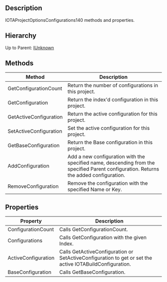 ## Description
IOTAProjectOptionsConfigurations140 methods and properties.

## Hierarchy
Up to Parent: [IUnknown](IInterface)

## Methods
| Method | Description |
| ------------- | ------------- |
| GetConfigurationCount |  Return the number of configurations in this project.  |
| GetConfiguration |  Return the index'd configuration in this project.  |
| GetActiveConfiguration |  Return the active configuration for this project.  |
| SetActiveConfiguration |  Set the active configuration for this project.  |
| GetBaseConfiguration |  Return the Base configuration in this project.  |
| AddConfiguration |  Add a new configuration with the specified name, descending from the specified Parent configuration.  Returns the added configuration.  |
| RemoveConfiguration |  Remove the configuration with the specified Name or Key.  | 

## Properties
| Property | Description |
| ------------- | ------------- |
| ConfigurationCount| Calls GetConfigurationCount.|
| Configurations | Calls GetConfiguration with the given Index. |
| ActiveConfiguration| Calls GetActiveConfiguration or SetActiveConfiguration to get or set the active IOTABuildConfiguration. |
| BaseConfiguration | Calls GetBaseConfiguration. |

